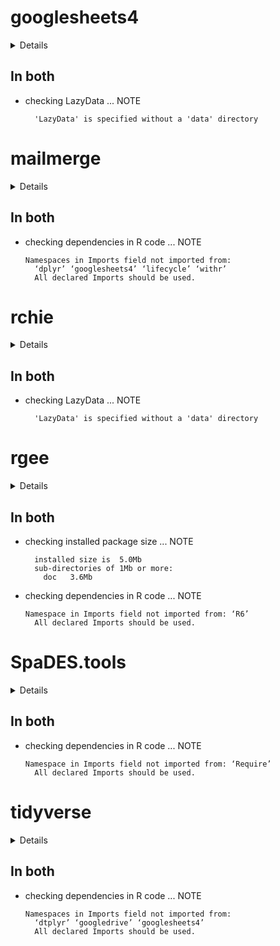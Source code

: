 # googlesheets4

<details>

* Version: 0.3.0
* GitHub: https://github.com/tidyverse/googlesheets4
* Source code: https://github.com/cran/googlesheets4
* Date/Publication: 2021-03-04 17:50:02 UTC
* Number of recursive dependencies: 71

Run `revdep_details(, "googlesheets4")` for more info

</details>

## In both

*   checking LazyData ... NOTE
    ```
      'LazyData' is specified without a 'data' directory
    ```

# mailmerge

<details>

* Version: 0.2.1
* GitHub: https://github.com/andrie/mailmerge
* Source code: https://github.com/cran/mailmerge
* Date/Publication: 2021-05-11 09:20:06 UTC
* Number of recursive dependencies: 89

Run `revdep_details(, "mailmerge")` for more info

</details>

## In both

*   checking dependencies in R code ... NOTE
    ```
    Namespaces in Imports field not imported from:
      ‘dplyr’ ‘googlesheets4’ ‘lifecycle’ ‘withr’
      All declared Imports should be used.
    ```

# rchie

<details>

* Version: 1.0.2
* GitHub: https://github.com/noamross/rchie
* Source code: https://github.com/cran/rchie
* Date/Publication: 2019-05-07 22:11:19 UTC
* Number of recursive dependencies: 52

Run `revdep_details(, "rchie")` for more info

</details>

## In both

*   checking LazyData ... NOTE
    ```
      'LazyData' is specified without a 'data' directory
    ```

# rgee

<details>

* Version: 1.0.9
* GitHub: https://github.com/r-spatial/rgee
* Source code: https://github.com/cran/rgee
* Date/Publication: 2021-04-24 04:20:02 UTC
* Number of recursive dependencies: 138

Run `revdep_details(, "rgee")` for more info

</details>

## In both

*   checking installed package size ... NOTE
    ```
      installed size is  5.0Mb
      sub-directories of 1Mb or more:
        doc   3.6Mb
    ```

*   checking dependencies in R code ... NOTE
    ```
    Namespace in Imports field not imported from: ‘R6’
      All declared Imports should be used.
    ```

# SpaDES.tools

<details>

* Version: 0.3.8
* GitHub: https://github.com/PredictiveEcology/SpaDES.tools
* Source code: https://github.com/cran/SpaDES.tools
* Date/Publication: 2021-06-07 17:00:05 UTC
* Number of recursive dependencies: 131

Run `revdep_details(, "SpaDES.tools")` for more info

</details>

## In both

*   checking dependencies in R code ... NOTE
    ```
    Namespace in Imports field not imported from: ‘Require’
      All declared Imports should be used.
    ```

# tidyverse

<details>

* Version: 1.3.1
* GitHub: https://github.com/tidyverse/tidyverse
* Source code: https://github.com/cran/tidyverse
* Date/Publication: 2021-04-15 13:20:02 UTC
* Number of recursive dependencies: 106

Run `revdep_details(, "tidyverse")` for more info

</details>

## In both

*   checking dependencies in R code ... NOTE
    ```
    Namespaces in Imports field not imported from:
      ‘dtplyr’ ‘googledrive’ ‘googlesheets4’
      All declared Imports should be used.
    ```

